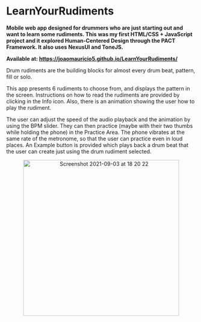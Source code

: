 # LearnYourRudiments
<b> Mobile web app designed for drummers who are just starting out and want to learn some rudiments. This was my first HTML/CSS + JavaScript project and it explored Human-Centered Design through the PACT Framework. It also uses NexusUI and ToneJS.</b>

<b> Available at: https://joaomauricio5.github.io/LearnYourRudiments/ </b>

Drum rudiments are the building blocks for almost every drum beat, pattern, fill or solo. 

This app presents 6 rudiments to choose from, and displays the pattern in the screen. Instructions on how to read the rudiments are provided by clicking in the Info icon. Also, there is an animation showing the user how to play the rudiment.

The user can adjust the speed of the audio playback and the animation by using the BPM slider. They can then practice (maybe with their two thumbs while holding the phone) in the Practice Area. The phone vibrates at the same rate of the metronome, so that the user can practice even in loud places.
An Example button is provided which plays back a drum beat that the user can create just using the drum rudiment selected.

<p align="center">
<img width="414" alt="Screenshot 2021-09-03 at 18 20 22" src="https://user-images.githubusercontent.com/90060036/132043843-a51ac3c4-b36f-467f-a21b-a58c93588d11.png">
</p>


